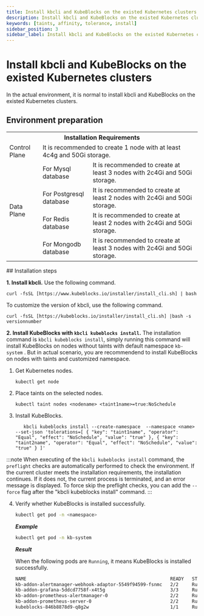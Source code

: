 ```yaml
---
title: Install kbcli and KubeBlocks on the existed Kubernetes clusters
description: Install kbcli and KubeBlocks on the existed Kubernetes clusters
keywords: [taints, affinity, tolerance, install]
sidebar_position: 3
sidebar_label: Install kbcli and KubeBlocks on the existed Kubernetes clusters
---
```



# Install kbcli and KubeBlocks on the existed Kubernetes clusters

In the actual environment, it is normal to install kbcli and KubeBlocks on the existed Kubernetes clusters.
## Environment preparation
<table>
	<tr>
	    <th colspan="3">Installation Requirements</th>
	</tr >
	<tr>
	    <td >Control Plane</td>
	    <td colspan="2">It is recommended to create 1 node with at least 4c4g and 50Gi storage. </td>
	</tr >
	<tr >
	    <td rowspan="4">Data Plane</td>
	    <td>For Mysql database </td>
	    <td>It is recommended to create at least 3 nodes with 2c4Gi and 50Gi storage. </td>
	</tr>
	<tr>
	    <td>For Postgresql database </td>
        <td>It is recommended to create at least 2 nodes with 2c4Gi and 50Gi storage.  </td>
	</tr>
	<tr>
	    <td>For Redis database</td>
        <td>It is recommended to create at least 2 nodes with 2c4Gi and 50Gi storage. </td>
	</tr>
	<tr>
	    <td>For Mongodb database</td>
	    <td>It is recommended to create at least 3 nodes with 2c4Gi and 50Gi storage. </td>
	</tr>
</table>
## Installation steps

**1. Install kbcli.**
Use the following command.

   ```
   curl -fsSL [https://www.kubeblocks.io/installer/install_cli.sh] | bash
   ```

   To customize the version of kbcli, use the following command.

   ```
   curl -fsSL [https://kubeblocks.io/installer/install_cli.sh] |bash -s versionnumber
   ```
**2. Install KubeBlocks with `kbcli kubeblocks install`.**
The installation command is `kbcli kubeblocks install`, simply running this command will install KubeBlocks on nodes without taints with default namespace `kb-system` .
But in actual scenario, you are recommendend to install KubeBlocks on nodes with taints and customized namespace.

1. Get Kubernetes nodes.

    ```
    kubectl get node
    ```

2. Place taints on the selected nodes.

    ```    
    kubectl taint nodes <nodename> <taint1name>=true:NoSchedule
    ```
3. Install KubeBlocks.

    ```
       kbcli kubeblocks install --create-namespace  --namespace <name> --set-json 'tolerations=[ { "key": "taint1name", "operator": "Equal", "effect": "NoSchedule", "value": "true" }, { "key": "taint2name", "operator": "Equal", "effect": "NoSchedule", "value": "true" } ]'
    ```

:::note
When executing of the `kbcli kubeblocks install` command, the `preflight` checks are automatically performed to check the environment. If the current cluster meets the installation requirements, the installation continues. If it does not, the current process is terminated, and an error message is displayed. To force skip the preflight checks, you can add the `--force` flag after the "kbcli kubeblocks install" command.
:::

4. Verify whether KubeBlocks is installed successfully.

    ```bash
    kubectl get pod -n <namespace>
    ```

    ***Example***

    ```bash
    kubectl get pod -n kb-system
    ```

    ***Result***

    When the following pods are `Running`, it means KubeBlocks is installed successfully.

    ```bash
    NAME                                                     READY   STATUS      RESTARTS   AGE
    kb-addon-alertmanager-webhook-adaptor-5549f94599-fsnmc   2/2     Running     0          84s
    kb-addon-grafana-5ddcd7758f-x4t5g                        3/3     Running     0          84s
    kb-addon-prometheus-alertmanager-0                       2/2     Running     0          84s
    kb-addon-prometheus-server-0                             2/2     Running     0          84s
    kubeblocks-846b8878d9-q8g2w                              1/1     Running     0          98s